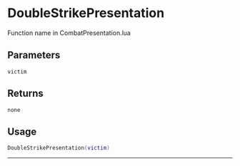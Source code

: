 # DoubleStrikePresentation
Function name in CombatPresentation.lua
## Parameters
`victim`
## Returns
`none`
## Usage
```lua
DoubleStrikePresentation(victim)
```
---
